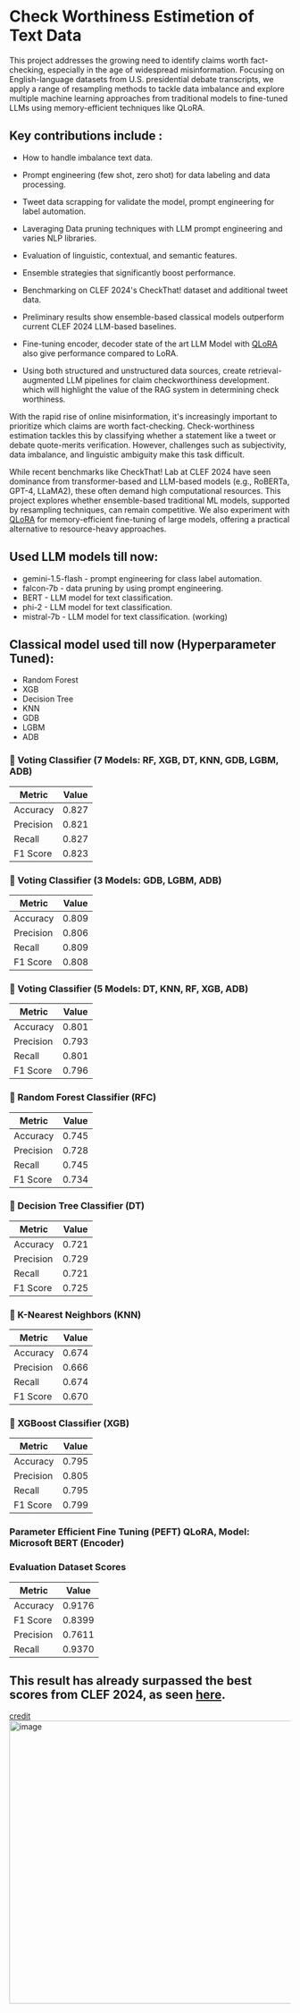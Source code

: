 # Check Worthiness Estimetion of Text Data

This project addresses the growing need to identify claims worth fact-checking, especially in the age of widespread misinformation. Focusing on English-language datasets from U.S. presidential debate transcripts, we apply a range of resampling methods to tackle data imbalance and explore multiple machine learning approaches from traditional models to fine-tuned LLMs using memory-efficient techniques like QLoRA.

## Key contributions include :

- How to handle imbalance text data.
  
- Prompt engineering (few shot, zero shot) for data labeling and data processing.

- Tweet data scrapping for validate the model, prompt engineering for label automation.
  
- Laveraging Data pruning techniques with LLM prompt engineering and  varies NLP libraries.

- Evaluation of linguistic, contextual, and semantic features.

- Ensemble strategies that significantly boost performance.

- Benchmarking on CLEF 2024's CheckThat! dataset and additional tweet data.

- Preliminary results show ensemble-based classical models outperform current CLEF 2024 LLM-based baselines.

- Fine-tuning encoder, decoder state of the art LLM Model with [QLoRA](https://huggingface.co/docs/peft/main/en/developer_guides/quantization) also give performance compared to LoRA.
  
- Using both structured and unstructured data sources, create retrieval-augmented LLM pipelines for claim checkworthiness development. which will highlight the value of the RAG system in determining check worthiness.


With the rapid rise of online misinformation, it's increasingly important to prioritize which claims are worth fact-checking. Check-worthiness estimation tackles this by classifying whether a statement like a tweet or debate quote-merits verification. However, challenges such as subjectivity, data imbalance, and linguistic ambiguity make this task difficult.

While recent benchmarks like CheckThat! Lab at CLEF 2024 have seen dominance from transformer-based and LLM-based models (e.g., RoBERTa, GPT-4, LLaMA2), these often demand high computational resources. This project explores whether ensemble-based traditional ML models, supported by resampling techniques, can remain competitive. We also experiment with [QLoRA](https://arxiv.org/abs/2305.14314) for memory-efficient fine-tuning of large models, offering a practical alternative to resource-heavy approaches.


## Used LLM models till now:
- gemini-1.5-flash - prompt engineering for class label automation.
- falcon-7b - data pruning by using prompt engineering.
- BERT - LLM model for text classification.
- phi-2 - LLM model for text classification.
- mistral-7b -  LLM model for text classification. (working)

## Classical model used till now (Hyperparameter Tuned):
- Random Forest
- XGB
- Decision Tree
- KNN
- GDB
- LGBM
- ADB

### 🔀 Voting Classifier (7 Models: RF, XGB, DT, KNN, GDB, LGBM, ADB)

| Metric     | Value |
|------------|-------|
| Accuracy   | 0.827 |
| Precision  | 0.821 |
| Recall     | 0.827 |
| F1 Score   | 0.823 |
  
### 🔀 Voting Classifier (3 Models: GDB, LGBM, ADB)

| Metric     | Value |
|------------|-------|
| Accuracy   | 0.809 |
| Precision  | 0.806 |
| Recall     | 0.809 |
| F1 Score   | 0.808 |

### 🔀 Voting Classifier (5 Models: DT, KNN, RF, XGB, ADB)

| Metric     | Value |
|------------|-------|
| Accuracy   | 0.801 |
| Precision  | 0.793 |
| Recall     | 0.801 |
| F1 Score   | 0.796 |

### 🌲 Random Forest Classifier (RFC)

| Metric     | Value |
|------------|-------|
| Accuracy   | 0.745 |
| Precision  | 0.728 |
| Recall     | 0.745 |
| F1 Score   | 0.734 |

### 🌳 Decision Tree Classifier (DT)

| Metric     | Value |
|------------|-------|
| Accuracy   | 0.721 |
| Precision  | 0.729 |
| Recall     | 0.721 |
| F1 Score   | 0.725 |

### 🤖 K-Nearest Neighbors (KNN)

| Metric     | Value |
|------------|-------|
| Accuracy   | 0.674 |
| Precision  | 0.666 |
| Recall     | 0.674 |
| F1 Score   | 0.670 |

### 🚀 XGBoost Classifier (XGB)

| Metric     | Value |
|------------|-------|
| Accuracy   | 0.795 |
| Precision  | 0.805 |
| Recall     | 0.795 |
| F1 Score   | 0.799 |

### Parameter Efficient Fine Tuning (PEFT) QLoRA, Model: Microsoft BERT (Encoder)

### Evaluation Dataset Scores

| Metric     | Value        |
|------------|--------------|
| Accuracy   | 0.9176       |
| F1 Score   | 0.8399       |
| Precision  | 0.7611       |
| Recall     | 0.9370       |

## This result has already surpassed the best scores from CLEF 2024, as seen [here](https://checkthat.gitlab.io/clef2024/task1/).

[credit](https://checkthat.gitlab.io/clef2024/task1/)
<img width="506" alt="image" src="https://github.com/user-attachments/assets/e5e0c9f1-8f0a-485d-9d55-04adc89a4833" />

